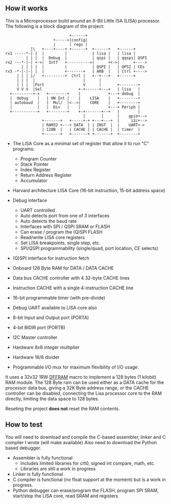 ## How it works
                                 
This is a Microprocessor build around an 8-Bit Little ISA (LISA) processor.
The following is a block diagram of the project:
                                           
                                +------+    
                         +----->|config|   
                         |      | regs |   
               |\   +----+----+ +------+  +------+   +------+ 
    rx1 -----*-| |  |         |           | lisa |   | lisa |
             | | |  |  Debug  |           | qspi |   | qqspi| QSPI
    rx2 ---*-|-| +->|  Intf   +---------->|      +<->|      +----> 
           | | | |  |         |           | QSPI |   | QPSI | CEs
    rx3 -*-|-|-| |  |         +-------+   | ARB  |   | Ctrl +----> 
         | | | |/   +---------+  Ctrl |   +--+---+   +------+
         | | |  |                     |      |                  
         | | |  |Port                 V      |       +--------+       
         V V V  |Sel                +-+------+---+   | lisa   |       
      +---------+-+   +--------+    |            +---+ debug  |       
      |  debug    |   | HW Int |    |    LISA    |   +--------+       
      | autobaud  |   |  Mul/  |<-->|    CORE    |   +--------+       
      |           |   |  Div   |    |            +---+ Periph |    
      +-----------+   +--------+    +-+-------+--+   |        |    
                                      |       |      |    gpio+--> 
                    +-------+   +-----+-+ +---+---+  |     i2c+--> 
                    | RAM32 +---+ DATA  | | INST  |  |    UART+-> 
                    | 128B  |   | CACHE | | CACHE |  | timer  |  
                    +-------+   +-------+ +-------+  +--------+  

   - The LISA Core as a minimal set of register that allow it to run "C" programs:
      - Program Counter
      - Stack Pointer
      - Index Register
      - Return Address Register
      - Accumulator
       
   - Harvard architecture LISA Core (16-bit instruction, 15-bit address space)
   - Debug interface
      * UART controlled
      * Auto detects port from one of 3 interfaces
      * Auto detects the baud rate
      * Interfaces with SPI / QSPI SRAM or FLASH
      * Can erase / program the (Q)SPI FLASH
      * Read/write LISA core registers
      * Set LISA breakpoints, single step, etc.
      * SPI/QSPI programmability (single/quad, port location, CE selects)
   - (Q)SPI interface for instruction fetch
   - Onboard 128 Byte RAM for DATA / DATA CACHE
   - Data bus CACHE controller with 4 32-byte CACHE lines
   - Instruction CACHE with a single 4-instruction CACHE line
   - 16-bit programmable timer (with pre-divide)
   - Debug UART available to LISA core also
   - 8-bit Input and Output port (PORTA)
   - 4-bit BIDIR port (PORTB)
   - I2C Master controller
   - Hardware 8x8 integer multiplier
   - Hardware 16/8 divider
   - Programmable I/O mux for maximum flexibility of I/O usage.
                                                                         
It uses a 32x32 1RW [DFFRAM](https://github.com/AUCOHL/DFFRAM) macro to implement a 128 bytes (1 kilobit) RAM module.
The 128 Byte ram can be used either as a DATA cache for the processor data bus, giving a 32K Byte address range,
or the CACHE controller can be disabled, connecting the Lisa processor core to the RAM directly, limiting the 
data space to 128 bytes.

                                                                                                         
Reseting the project **does not** reset the RAM contents.

## How to test

You will need to download and compile the C-based assembler, linker and C compiler I wrote (will make available)
Also need to download the Python based debugger.

  - Assembler is fully functional
    - Includes limited libraries for crt0, signed int compare, math, etc.
    - Libraries are still a work in progress
  - Linker is fully functional
  - C compiler is functional (no float support at the moment) but is a work in progress.
  - Python debugger can erase/program the FLASH, program SPI SRAM, start/stop the LISA core, read SRAM and registers.

